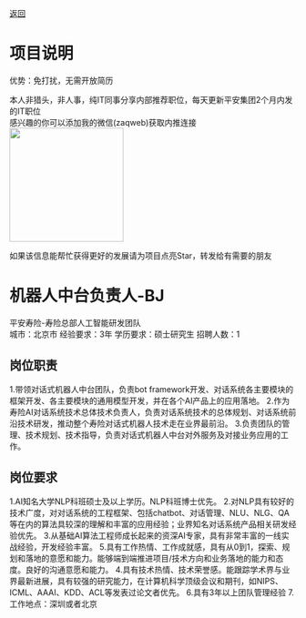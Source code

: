 [返回](../../)

# 项目说明

优势：免打扰，无需开放简历

本人非猎头，非人事，纯IT同事分享内部推荐职位，每天更新平安集团2个月内发的IT职位  
感兴趣的你可以添加我的微信(zaqweb)获取内推连接  
<img src="https://github.com/zaqweb/PA-IT-JOBS/blob/master/WechatICode.jpeg"  height="200" width="200">

如果该信息能帮忙获得更好的发展请为项目点亮Star，转发给有需要的朋友

# 机器人中台负责人-BJ
平安寿险-寿险总部人工智能研发团队  
城市：北京市 经验要求：3年 学历要求：硕士研究生  招聘人数：1

## 岗位职责
1.带领对话式机器人中台团队，负责bot framework开发、对话系统各主要模块的框架开发、各主要模块的通用模型开发，并在各个AI产品上的应用落地。
2.作为寿险AI对话系统技术总体技术负责人，负责对话系统技术的总体规划、对话系统前沿技术研发，推动整个寿险对话式机器人技术走在业界最前沿。
3.负责团队的管理、技术规划、技术指导，负责对话式机器人中台对外服务及对接业务应用的工作。

## 岗位要求
1.AI知名大学NLP科班硕士及以上学历。NLP科班博士优先。
2.对NLP具有较好的技术广度，对对话系统的工程框架、包括chatbot、对话管理、NLU、NLG、QA等在内的算法具较深的理解和丰富的应用经验；业界知名对话系统产品相关研发经验优先。
3.从基础AI算法工程师成长起来的资深AI专家，具有非常丰富的一线实战经验，开发经验丰富。
5.具有工作热情、工作成就感，具有从0到1，探索、规划和落地的意愿和能力。能够端到端推进项目/技术方向和业务落地的能力和态度。良好的沟通意愿和能力。
4.具有技术热情、技术荣誉感。能跟踪学术界与业界最新进展，具有较强的研究能力，在计算机科学顶级会议和期刊，如NIPS、ICML、AAAI、KDD、ACL等发表过论文者优先。
6.具有3年以上团队管理经验
7.工作地点：深圳或者北京




